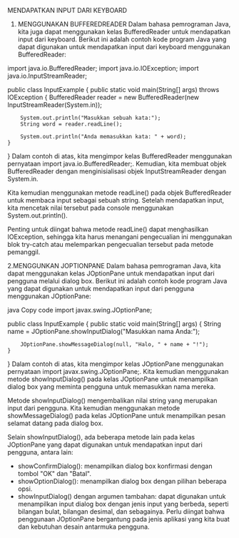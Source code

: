 MENDAPATKAN INPUT DARI KEYBOARD

1. MENGGUNAKAN BUFFEREDREADER
Dalam bahasa pemrograman Java, kita juga dapat menggunakan kelas BufferedReader untuk mendapatkan input dari keyboard. Berikut ini adalah contoh kode program Java yang dapat digunakan untuk mendapatkan input dari keyboard menggunakan BufferedReader:

import java.io.BufferedReader;
import java.io.IOException;
import java.io.InputStreamReader;

public class InputExample {
    public static void main(String[] args) throws IOException {
        BufferedReader reader = new BufferedReader(new InputStreamReader(System.in));

        System.out.println("Masukkan sebuah kata:");
        String word = reader.readLine();

        System.out.println("Anda memasukkan kata: " + word);
    }
}
Dalam contoh di atas, kita mengimpor kelas BufferedReader menggunakan pernyataan import java.io.BufferedReader;. Kemudian, kita membuat objek BufferedReader dengan menginisialisasi objek InputStreamReader dengan System.in.

Kita kemudian menggunakan metode readLine() pada objek BufferedReader untuk membaca input sebagai sebuah string. Setelah mendapatkan input, kita mencetak nilai tersebut pada console menggunakan System.out.println().

Penting untuk diingat bahwa metode readLine() dapat menghasilkan IOException, sehingga kita harus menangani pengecualian ini menggunakan blok try-catch atau melemparkan pengecualian tersebut pada metode pemanggil.

2.MENGGUNKAN JOPTIONPANE
Dalam bahasa pemrograman Java, kita dapat menggunakan kelas JOptionPane untuk mendapatkan input dari pengguna melalui dialog box. Berikut ini adalah contoh kode program Java yang dapat digunakan untuk mendapatkan input dari pengguna menggunakan JOptionPane:

java
Copy code
import javax.swing.JOptionPane;

public class InputExample {
    public static void main(String[] args) {
        String name = JOptionPane.showInputDialog("Masukkan nama Anda:");

        JOptionPane.showMessageDialog(null, "Halo, " + name + "!");
    }
}
Dalam contoh di atas, kita mengimpor kelas JOptionPane menggunakan pernyataan import javax.swing.JOptionPane;. Kita kemudian menggunakan metode showInputDialog() pada kelas JOptionPane untuk menampilkan dialog box yang meminta pengguna untuk memasukkan nama mereka.

Metode showInputDialog() mengembalikan nilai string yang merupakan input dari pengguna. Kita kemudian menggunakan metode showMessageDialog() pada kelas JOptionPane untuk menampilkan pesan selamat datang pada dialog box.

Selain showInputDialog(), ada beberapa metode lain pada kelas JOptionPane yang dapat digunakan untuk mendapatkan input dari pengguna, antara lain:

* showConfirmDialog(): menampilkan dialog box konfirmasi dengan tombol "OK" dan "Batal".
* showOptionDialog(): menampilkan dialog box dengan pilihan beberapa opsi.
* showInputDialog() dengan argumen tambahan: dapat digunakan untuk menampilkan input dialog box dengan jenis input yang berbeda, seperti bilangan bulat, bilangan desimal, dan sebagainya.
Perlu diingat bahwa penggunaan JOptionPane bergantung pada jenis aplikasi yang kita buat dan kebutuhan desain antarmuka pengguna.

